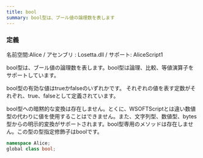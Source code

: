 ```yaml
---
title: bool
summary: bool型は、ブール値の論理数を表します
---
```

### 定義
名前空間:Alice / アセンブリ : Losetta.dll / サポート: AliceScript1

bool型は、ブール値の論理数を表します。bool型は論理、比較、等値演算子をサポートしています。

bool型の有効な値はtrueかfalseのいずれかです。 それぞれの値を表す定数がそれぞれ、true、falseとして定義されています。

bool型への暗黙的な変換は存在しません。とくに、WSOFTScriptとは違い数値型の代わりに値を使用することはできません。また、文字列型、数値型、bytes型からの明示的変換がサポートされます。bool型専用のメソッドは存在しません。この型の型指定修飾子はboolです。

```cs title="AliceScript"
namespace Alice;
global class bool;
```
